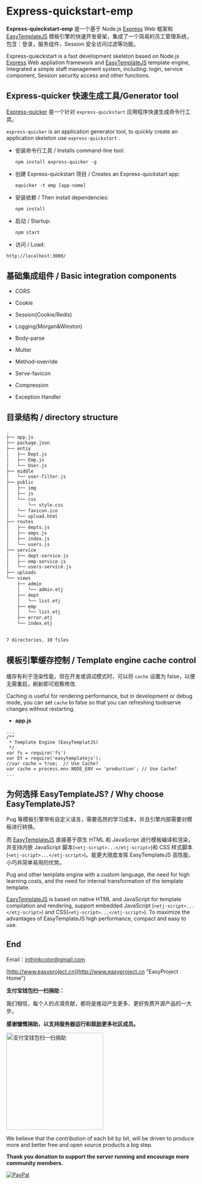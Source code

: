 # Express-quickstart-emp

**Express-quieckstart-emp** 是一个基于 Node.js [Express](http://expressjs.com/ "Express - Node.js web application framework") Web 框架和 [EasyTemplateJS](https://github.com/ushelp/EasyTemplateJS "EasyTemplateJS")  模板引擎的快速开发骨架，集成了一个简易的员工管理系统，包含：登录，服务组件，Session 安全访问过滤等功能。

Express-quieckstart is a fast development skeleton based on Node.js [Express](http://expressjs.com/ "Express - Node.js web application framework") Web appliation framework and  [EasyTemplateJS](https://github.com/ushelp/EasyTemplateJS "EasyTemplateJS")  template engine, Integrated a simple staff management system, including: login, service component, Session security access and other functions.


## Express-quicker 快速生成工具/Generator tool

[Express-quicker](https://github.com/ushelp/Express-quicker "an application generator tool for Express-quicker")  是一个针对 `express-quickstart` 应用程序快速生成命令行工具。

`express-quicker`  is an application generator tool,  to quickly create an application skeleton use `express-quickstart` .

- 安装命令行工具 / Installs command-line tool:
	```
	npm install express-quicker -g
	```

- 创建 Express-quickstart 项目 / Creates an Express-quickstart app:
	```
	equicker -t emp [app-name]
	```

- 安装依赖 / Then install dependencies:
	```
	npm install
	```
	
- 启动 / Startup:
	```
	npm start
	```

- 访问 / Load:

 `http://localhost:3000/`


##  基础集成组件 / Basic integration components

- CORS

- Cookie

- Session(Cookie/Redis)

- Logging(Morgan&Winston)

- Body-parse

- Multer

- Method-override

- Serve-favicon

- Compression

- Exception Handler

## 目录结构 / directory structure
 
```sh
.
├── app.js
├── package.json
├── entiy
│   ├── Dept.js
│   ├── Emp.js
│   └── User.js
├── middle
│   └── user-filter.js
├── public
│   ├── img
│   ├── js
│   └── css
│       └── style.css
│   └── favicon.ico
│   └── upload.html
├── routes
│   ├── depts.js
│   ├── emps.js
│   ├── index.js
│   └── users.js
├── service
│   ├── dept-service.js
│   ├── emp-service.js
│   └── users-service.js
├── uploads
└── views
	├── admin
	│   └── admin.etj
	├── dept
	│   └── list.etj	
	├── emp
	│   └── list.etj
    ├── error.etj
    └── index.etj
    

7 directories, 10 files
```

  
## 模板引擎缓存控制 / Template engine cache control

缓存有利于渲染性能，但在开发或调试模式时，可以将 `cache` 设置为 false，以便无需重启，刷新即可观察修改.

Caching is useful for rendering performance, but in development or debug mode, you can set `cache` to false so that you can refreshing toobserve changes without restarting.

- **app.js**

```JS
...
/**
 * Template Engine (EasyTemplatJS)
 */
var fs = require('fs')
var Et = require('easytemplatejs');
//var cache = true;  // Use Cache?
var cache = process.env.NODE_ENV == 'production'; // Use Cache?
...
```



## 为何选择 EasyTemplateJS? / Why choose EasyTemplateJS?

Pug 等模板引擎带有自定义语言，需要高昂的学习成本，并且引擎内部需要对模板进行转换。

而 [EasyTemplateJS](https://github.com/ushelp/EasyTemplateJS "EasyTemplateJS") 直接基于原生 HTML 和 JavaScript 进行模板编译和渲染，并支持内嵌 JavaScript 脚本(`<etj-script>...</etj-script>`)和 CSS 样式脚本(`<etj-script>...</etj-script>`)。能更大限度发挥 EasyTemplateJS 高性能，小巧并简单易用的优势。

Pug and other template engine with a custom language, the need for high learning costs, and the need for internal transformation of the template template.

[EasyTemplateJS](https://github.com/ushelp/EasyTemplateJS "EasyTemplateJS") is based on native HTML and JavaScript for template compilation and rendering, support embedded JavaScript (`<etj-script>...</etj-script>`) and CSS(`<etj-script>...</etj-script>`). To maximize the advantages of EasyTemplateJS high performance, compact and easy to use.



## End

Email：<inthinkcolor@gmail.com>

[http://www.easyproject.cn](http://www.easyproject.cn "EasyProject Home")


**支付宝钱包扫一扫捐助：**

我们相信，每个人的点滴贡献，都将是推动产生更多、更好免费开源产品的一大步。

**感谢慷慨捐助，以支持服务器运行和鼓励更多社区成员。**

<img alt="支付宝钱包扫一扫捐助" src="http://www.easyproject.cn/images/s.png"  title="支付宝钱包扫一扫捐助"  height="256" width="256"></img>



We believe that the contribution of each bit by bit, will be driven to produce more and better free and open source products a big step.

**Thank you donation to support the server running and encourage more community members.**

[![PayPal](http://www.easyproject.cn/images/paypaldonation5.jpg)](https://www.paypal.me/easyproject/10 "Make payments with PayPal - it's fast, free and secure!")

